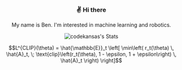 <div align="center">

### ✌️ Hi there

My name is Ben. I'm interested in machine learning and robotics.

![codekansas's Stats](https://github-readme-stats.vercel.app/api?username=codekansas&theme=vue-dark&show_icons=true&hide_border=true&count_private=true)

```math
L^{CLIP}(\theta) = \hat{\mathbb{E}}_t \left[ \min\left( r_t(\theta) \, \hat{A}_t, \; \text{clip}\left(r_t(\theta), 1 - \epsilon, 1 + \epsilon\right) \, \hat{A}_t \right) \right]
```

</div>
